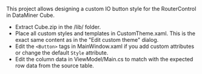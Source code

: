 This project allows designing a custom IO button style for the RouterControl in DataMiner Cube.
* Extract Cube.zip in the /lib/ folder.
* Place all custom styles and templates in CustomTheme.xaml. This is the exact same content as in the "Edit custom theme" dialog.
* Edit the `<Button>` tags in MainWindow.xaml if you add custom attributes or change the default `Style` attribute.
* Edit the column data in ViewModel/Main.cs to match with the expected row data from the source table.